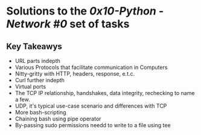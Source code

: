 # Solutions to the **_0x10-Python - Network #0_** set of tasks

## Key Takeawys

- URL parts indepth
- Various Protocols that facilitate communication in Computers
- Nitty-gritty with HTTP, headers, response, e.t.c.
- Curl further indepth
- Virtual ports
- The TCP IP relationship, handshakes, data integrity, rechecking to name a few.
- UDP, it's typical use-case scenario and differences with TCP
- More bash-scripting
- Chaining bash using pipe operator
- By-passing sudo permissions needd to write to a file using tee
